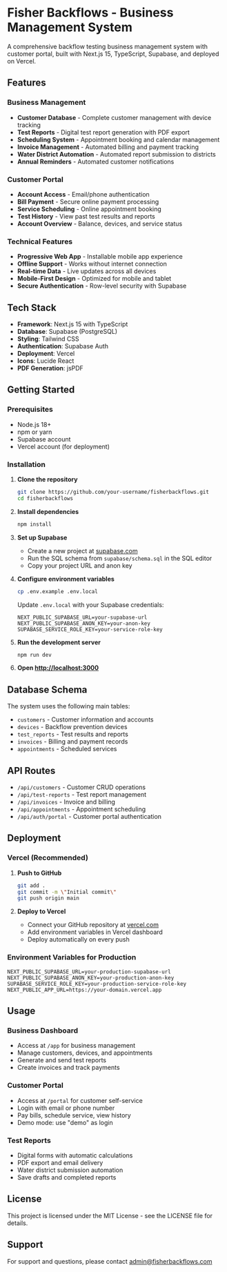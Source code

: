 # Fisher Backflows - Business Management System

A comprehensive backflow testing business management system with customer portal, built with Next.js 15, TypeScript, Supabase, and deployed on Vercel.

## Features

### Business Management
- **Customer Database** - Complete customer management with device tracking
- **Test Reports** - Digital test report generation with PDF export
- **Scheduling System** - Appointment booking and calendar management
- **Invoice Management** - Automated billing and payment tracking
- **Water District Automation** - Automated report submission to districts
- **Annual Reminders** - Automated customer notifications

### Customer Portal
- **Account Access** - Email/phone authentication
- **Bill Payment** - Secure online payment processing
- **Service Scheduling** - Online appointment booking
- **Test History** - View past test results and reports
- **Account Overview** - Balance, devices, and service status

### Technical Features
- **Progressive Web App** - Installable mobile app experience
- **Offline Support** - Works without internet connection
- **Real-time Data** - Live updates across all devices
- **Mobile-First Design** - Optimized for mobile and tablet
- **Secure Authentication** - Row-level security with Supabase

## Tech Stack

- **Framework**: Next.js 15 with TypeScript
- **Database**: Supabase (PostgreSQL)
- **Styling**: Tailwind CSS
- **Authentication**: Supabase Auth
- **Deployment**: Vercel
- **Icons**: Lucide React
- **PDF Generation**: jsPDF

## Getting Started

### Prerequisites
- Node.js 18+ 
- npm or yarn
- Supabase account
- Vercel account (for deployment)

### Installation

1. **Clone the repository**
   ```bash
   git clone https://github.com/your-username/fisherbackflows.git
   cd fisherbackflows
   ```

2. **Install dependencies**
   ```bash
   npm install
   ```

3. **Set up Supabase**
   - Create a new project at [supabase.com](https://supabase.com)
   - Run the SQL schema from `supabase/schema.sql` in the SQL editor
   - Copy your project URL and anon key

4. **Configure environment variables**
   ```bash
   cp .env.example .env.local
   ```
   
   Update `.env.local` with your Supabase credentials:
   ```env
   NEXT_PUBLIC_SUPABASE_URL=your-supabase-url
   NEXT_PUBLIC_SUPABASE_ANON_KEY=your-anon-key
   SUPABASE_SERVICE_ROLE_KEY=your-service-role-key
   ```

5. **Run the development server**
   ```bash
   npm run dev
   ```

6. **Open [http://localhost:3000](http://localhost:3000)**

## Database Schema

The system uses the following main tables:
- `customers` - Customer information and accounts
- `devices` - Backflow prevention devices
- `test_reports` - Test results and reports
- `invoices` - Billing and payment records
- `appointments` - Scheduled services

## API Routes

- `/api/customers` - Customer CRUD operations
- `/api/test-reports` - Test report management
- `/api/invoices` - Invoice and billing
- `/api/appointments` - Appointment scheduling
- `/api/auth/portal` - Customer portal authentication

## Deployment

### Vercel (Recommended)

1. **Push to GitHub**
   ```bash
   git add .
   git commit -m \"Initial commit\"
   git push origin main
   ```

2. **Deploy to Vercel**
   - Connect your GitHub repository at [vercel.com](https://vercel.com)
   - Add environment variables in Vercel dashboard
   - Deploy automatically on every push

### Environment Variables for Production

```env
NEXT_PUBLIC_SUPABASE_URL=your-production-supabase-url
NEXT_PUBLIC_SUPABASE_ANON_KEY=your-production-anon-key
SUPABASE_SERVICE_ROLE_KEY=your-production-service-role-key
NEXT_PUBLIC_APP_URL=https://your-domain.vercel.app
```

## Usage

### Business Dashboard
- Access at `/app` for business management
- Manage customers, devices, and appointments
- Generate and send test reports
- Create invoices and track payments

### Customer Portal
- Access at `/portal` for customer self-service
- Login with email or phone number
- Pay bills, schedule service, view history
- Demo mode: use \"demo\" as login

### Test Reports
- Digital forms with automatic calculations
- PDF export and email delivery
- Water district submission automation
- Save drafts and completed reports

## License

This project is licensed under the MIT License - see the LICENSE file for details.

## Support

For support and questions, please contact [admin@fisherbackflows.com](mailto:admin@fisherbackflows.com)